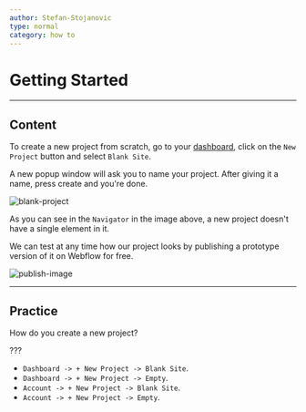 ```yaml
---
author: Stefan-Stojanovic
type: normal
category: how to
---
```


# Getting Started


---

## Content

To create a new project from scratch, go to your [dashboard](https://webflow.com/dashboard), click on the `New Project` button and select `Blank Site`.

A new popup window will ask you to name your project. After giving it a name, press create and you're done.

![blank-project](https://img.enkipro.com/33fdf5f0fd15fa88b7c96d8a554a0bf4.png)

As you can see in the `Navigator` in the image above, a new project doesn't have a single element in it.

We can test at any time how our project looks by publishing a prototype version of it on Webflow for free.

![publish-image](https://img.enkipro.com/707281c0f9119f450c5d9a7870558f9d.png)


---

## Practice

How do you create a new project?

???

- `Dashboard -> + New Project -> Blank Site`.
- `Dashboard -> + New Project -> Empty`.
- `Account -> + New Project -> Blank Site`.
- `Account -> + New Project -> Empty`.
